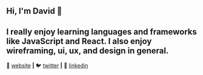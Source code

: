 ## Hi, I'm David 👋

## I really enjoy learning languages and frameworks like JavaScript and React. I also enjoy wireframing, ui, ux, and design in general.

🏡 [website][website] **|** 
🐦 [twitter][twitter] **|** 
👔 [linkedin][linkedin]

[website]: https://davidkhem.com
[twitter]: https://twitter.com/dkhem
[linkedin]: https://linkedin.com/in/davidkhem1
